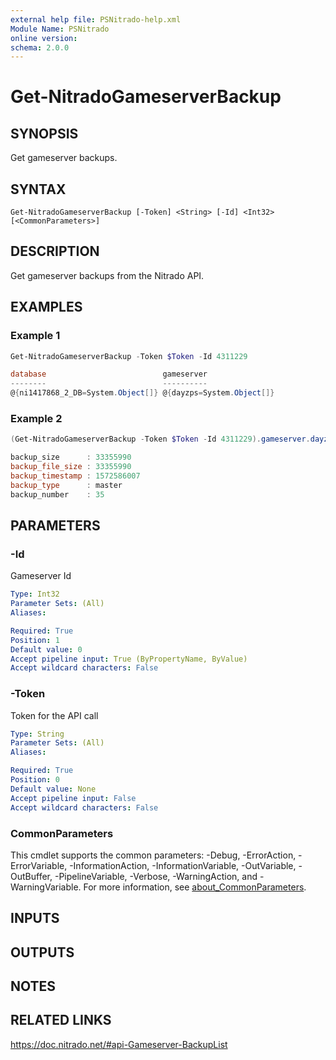 ```yaml
---
external help file: PSNitrado-help.xml
Module Name: PSNitrado
online version:
schema: 2.0.0
---
```


# Get-NitradoGameserverBackup

## SYNOPSIS

Get gameserver backups.

## SYNTAX

```
Get-NitradoGameserverBackup [-Token] <String> [-Id] <Int32> [<CommonParameters>]
```

## DESCRIPTION
Get gameserver backups from the Nitrado API.

## EXAMPLES

### Example 1
```powershell
Get-NitradoGameserverBackup -Token $Token -Id 4311229

database                          gameserver
--------                          ----------
@{ni1417868_2_DB=System.Object[]} @{dayzps=System.Object[]}
```

### Example 2
```powershell
(Get-NitradoGameserverBackup -Token $Token -Id 4311229).gameserver.dayzps[0]

backup_size      : 33355990
backup_file_size : 33355990
backup_timestamp : 1572586007
backup_type      : master
backup_number    : 35
```

## PARAMETERS

### -Id
Gameserver Id

```yaml
Type: Int32
Parameter Sets: (All)
Aliases:

Required: True
Position: 1
Default value: 0
Accept pipeline input: True (ByPropertyName, ByValue)
Accept wildcard characters: False
```

### -Token
Token for the API call

```yaml
Type: String
Parameter Sets: (All)
Aliases:

Required: True
Position: 0
Default value: None
Accept pipeline input: False
Accept wildcard characters: False
```

### CommonParameters
This cmdlet supports the common parameters: -Debug, -ErrorAction, -ErrorVariable, -InformationAction, -InformationVariable, -OutVariable, -OutBuffer, -PipelineVariable, -Verbose, -WarningAction, and -WarningVariable. For more information, see [about_CommonParameters](http://go.microsoft.com/fwlink/?LinkID=113216).

## INPUTS

## OUTPUTS

## NOTES

## RELATED LINKS

https://doc.nitrado.net/#api-Gameserver-BackupList
